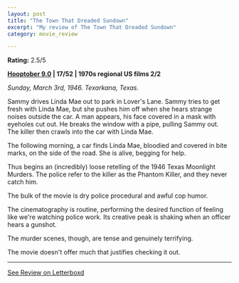 ```yaml
---
layout: post
title: "The Town That Dreaded Sundown"
excerpt: "My review of The Town That Dreaded Sundown"
category: movie_review

---
```


**Rating:** 2.5/5

<b><a href="https://boxd.it/pOmcY/detail">Hooptober 9.0</a> | 17/52 | 1970s regional US films 2/2</b>

<i>Sunday, March 3rd, 1946. Texarkana, Texas.</i>

Sammy drives Linda Mae out to park in Lover's Lane. Sammy tries to get fresh with Linda Mae, but she pushes him off when she hears strange noises outside the car. A man appears, his face covered in a mask with eyeholes cut out. He breaks the window with a pipe, pulling Sammy out. The killer then crawls into the car with Linda Mae.

The following morning, a car finds Linda Mae, bloodied and covered in bite marks, on the side of the road. She is alive, begging for help.

Thus begins an (incredibly) loose retelling of the 1946 Texas Moonlight Murders. The police refer to the killer as the Phantom Killer, and they never catch him.

The bulk of the movie is dry police procedural and awful cop humor.

The cinematography is routine, performing the desired function of feeling like we're watching police work. Its creative peak is shaking when an officer hears a gunshot.

The murder scenes, though, are tense and genuinely terrifying.

The movie doesn't offer much that justifies checking it out.

<hr>

[See Review on Letterboxd](https://boxd.it/5aEKjt)
